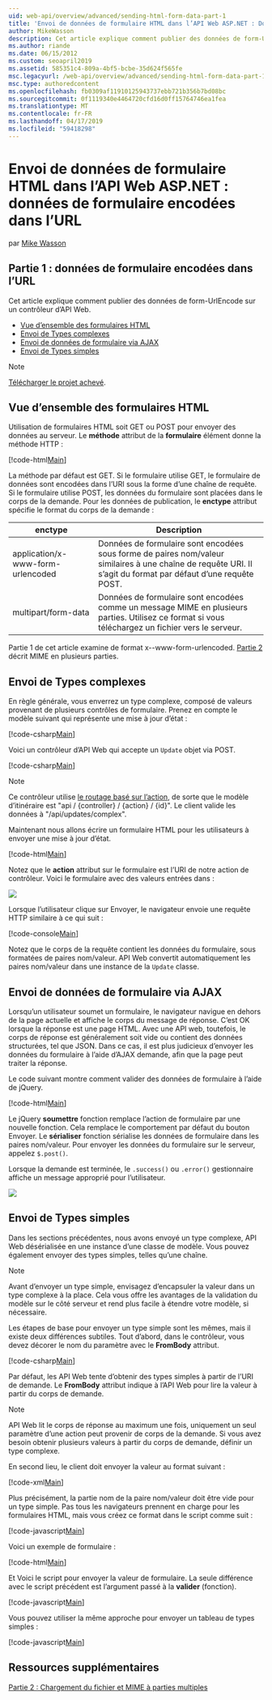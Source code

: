 ```yaml
---
uid: web-api/overview/advanced/sending-html-form-data-part-1
title: 'Envoi de données de formulaire HTML dans l’API Web ASP.NET : Données Form-UrlEncode - ASP.NET 4.x'
author: MikeWasson
description: Cet article explique comment publier des données de form-UrlEncode sur un contrôleur d’API Web avec ASP.NET 4.x
ms.author: riande
ms.date: 06/15/2012
ms.custom: seoapril2019
ms.assetid: 585351c4-809a-4bf5-bcbe-35d624f565fe
msc.legacyurl: /web-api/overview/advanced/sending-html-form-data-part-1
msc.type: authoredcontent
ms.openlocfilehash: fb0309af11910125943737ebb721b356b7bd08bc
ms.sourcegitcommit: 0f1119340e4464720cfd16d0ff15764746ea1fea
ms.translationtype: MT
ms.contentlocale: fr-FR
ms.lasthandoff: 04/17/2019
ms.locfileid: "59418298"
---
```

# <a name="sending-html-form-data-in-aspnet-web-api-form-urlencoded-data"></a>Envoi de données de formulaire HTML dans l’API Web ASP.NET : données de formulaire encodées dans l’URL

par [Mike Wasson](https://github.com/MikeWasson)

## <a name="part-1-form-urlencoded-data"></a>Partie 1 : données de formulaire encodées dans l’URL

Cet article explique comment publier des données de form-UrlEncode sur un contrôleur d’API Web.

- [Vue d’ensemble des formulaires HTML](#overview_of_html_forms)
- [Envoi de Types complexes](#sending_complex_types)
- [Envoi de données de formulaire via AJAX](#sending_form_data_via_ajax)
- [Envoi de Types simples](#sending_simple_types)

> [!NOTE]
> [Télécharger le projet achevé](https://code.msdn.microsoft.com/ASPNET-Web-API-Sending-a6f9d007).


<a id="overview_of_html_forms"></a>
## <a name="overview-of-html-forms"></a>Vue d’ensemble des formulaires HTML

Utilisation de formulaires HTML soit GET ou POST pour envoyer des données au serveur. Le **méthode** attribut de la **formulaire** élément donne la méthode HTTP :

[!code-html[Main](sending-html-form-data-part-1/samples/sample1.html)]

La méthode par défaut est GET. Si le formulaire utilise GET, le formulaire de données sont encodées dans l’URI sous la forme d’une chaîne de requête. Si le formulaire utilise POST, les données du formulaire sont placées dans le corps de la demande. Pour les données de publication, le **enctype** attribut spécifie le format du corps de la demande :

| enctype | Description |
| --- | --- |
| application/x-www-form-urlencoded | Données de formulaire sont encodées sous forme de paires nom/valeur similaires à une chaîne de requête URI. Il s’agit du format par défaut d’une requête POST. |
| multipart/form-data | Données de formulaire sont encodées comme un message MIME en plusieurs parties. Utilisez ce format si vous téléchargez un fichier vers le serveur. |

Partie 1 de cet article examine de format x--www-form-urlencoded. [Partie 2](sending-html-form-data-part-2.md) décrit MIME en plusieurs parties.

<a id="sending_complex_types"></a>
## <a name="sending-complex-types"></a>Envoi de Types complexes

En règle générale, vous enverrez un type complexe, composé de valeurs provenant de plusieurs contrôles de formulaire. Prenez en compte le modèle suivant qui représente une mise à jour d’état :

[!code-csharp[Main](sending-html-form-data-part-1/samples/sample2.cs)]

Voici un contrôleur d’API Web qui accepte un `Update` objet via POST.

[!code-csharp[Main](sending-html-form-data-part-1/samples/sample3.cs)]

> [!NOTE]
> Ce contrôleur utilise [le routage basé sur l’action](../web-api-routing-and-actions/routing-in-aspnet-web-api.md#routing_by_action_name), de sorte que le modèle d’itinéraire est &quot;api / {controller} / {action} / {id}&quot;. Le client valide les données à &quot;/api/updates/complex&quot;.


Maintenant nous allons écrire un formulaire HTML pour les utilisateurs à envoyer une mise à jour d’état.

[!code-html[Main](sending-html-form-data-part-1/samples/sample4.html)]

Notez que le **action** attribut sur le formulaire est l’URI de notre action de contrôleur. Voici le formulaire avec des valeurs entrées dans :

![](sending-html-form-data-part-1/_static/image1.png)

Lorsque l’utilisateur clique sur Envoyer, le navigateur envoie une requête HTTP similaire à ce qui suit :

[!code-console[Main](sending-html-form-data-part-1/samples/sample5.cmd)]

Notez que le corps de la requête contient les données du formulaire, sous formatées de paires nom/valeur. API Web convertit automatiquement les paires nom/valeur dans une instance de la `Update` classe.

<a id="sending_form_data_via_ajax"></a>
## <a name="sending-form-data-via-ajax"></a>Envoi de données de formulaire via AJAX

Lorsqu’un utilisateur soumet un formulaire, le navigateur navigue en dehors de la page actuelle et affiche le corps du message de réponse. C’est OK lorsque la réponse est une page HTML. Avec une API web, toutefois, le corps de réponse est généralement soit vide ou contient des données structurées, tel que JSON. Dans ce cas, il est plus judicieux d’envoyer les données du formulaire à l’aide d’AJAX demande, afin que la page peut traiter la réponse.

Le code suivant montre comment valider des données de formulaire à l’aide de jQuery.

[!code-html[Main](sending-html-form-data-part-1/samples/sample6.html)]

Le jQuery **soumettre** fonction remplace l’action de formulaire par une nouvelle fonction. Cela remplace le comportement par défaut du bouton Envoyer. Le **sérialiser** fonction sérialise les données de formulaire dans les paires nom/valeur. Pour envoyer les données du formulaire sur le serveur, appelez `$.post()`.

Lorsque la demande est terminée, le `.success()` ou `.error()` gestionnaire affiche un message approprié pour l’utilisateur.

![](sending-html-form-data-part-1/_static/image2.png)

<a id="sending_simple_types"></a>
## <a name="sending-simple-types"></a>Envoi de Types simples

Dans les sections précédentes, nous avons envoyé un type complexe, API Web désérialisée en une instance d’une classe de modèle. Vous pouvez également envoyer des types simples, telles qu’une chaîne.

> [!NOTE]
> Avant d’envoyer un type simple, envisagez d’encapsuler la valeur dans un type complexe à la place. Cela vous offre les avantages de la validation du modèle sur le côté serveur et rend plus facile à étendre votre modèle, si nécessaire.


Les étapes de base pour envoyer un type simple sont les mêmes, mais il existe deux différences subtiles. Tout d’abord, dans le contrôleur, vous devez décorer le nom du paramètre avec le **FromBody** attribut.

[!code-csharp[Main](sending-html-form-data-part-1/samples/sample7.cs?highlight=3)]

Par défaut, les API Web tente d’obtenir des types simples à partir de l’URI de demande. Le **FromBody** attribut indique à l’API Web pour lire la valeur à partir du corps de demande.

> [!NOTE]
> API Web lit le corps de réponse au maximum une fois, uniquement un seul paramètre d’une action peut provenir de corps de la demande. Si vous avez besoin obtenir plusieurs valeurs à partir du corps de demande, définir un type complexe.


En second lieu, le client doit envoyer la valeur au format suivant :

[!code-xml[Main](sending-html-form-data-part-1/samples/sample8.xml)]

Plus précisément, la partie nom de la paire nom/valeur doit être vide pour un type simple. Pas tous les navigateurs prennent en charge pour les formulaires HTML, mais vous créez ce format dans le script comme suit :

[!code-javascript[Main](sending-html-form-data-part-1/samples/sample9.js)]

Voici un exemple de formulaire :

[!code-html[Main](sending-html-form-data-part-1/samples/sample10.html)]

Et Voici le script pour envoyer la valeur de formulaire. La seule différence avec le script précédent est l’argument passé à la **valider** (fonction).

[!code-javascript[Main](sending-html-form-data-part-1/samples/sample11.js?highlight=2)]

Vous pouvez utiliser la même approche pour envoyer un tableau de types simples :

[!code-javascript[Main](sending-html-form-data-part-1/samples/sample12.js)]

## <a name="additional-resources"></a>Ressources supplémentaires

[Partie 2 : Chargement du fichier et MIME à parties multiples](sending-html-form-data-part-2.md)
